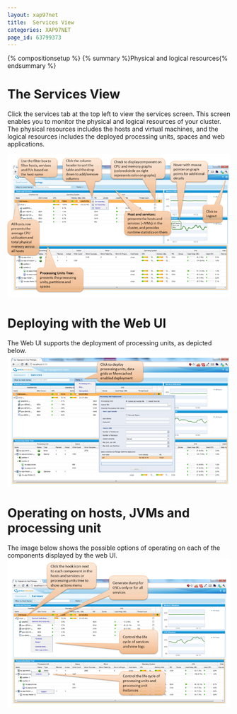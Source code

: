 ```yaml
---
layout: xap97net
title:  Services View
categories: XAP97NET
page_id: 63799373
---
```


{% compositionsetup %}
{% summary %}Physical and logical resources{% endsummary %}


# The Services View

Click the services tab at the top left to view the services screen. This screen enables you to monitor the physical and logical resources of your cluster. The physical resources includes the hosts and virtual machines, and the logical resources includes the deployed processing units, spaces and web applications.

![main801.png](/attachment_files/xap97net/main801.png)

# Deploying with the Web UI

The Web UI supports the deployment of processing units, as depicted below.
![deploy801.png](/attachment_files/xap97net/deploy801.png)

# Operating on hosts, JVMs and processing unit

The image below shows the possible options of operating on each of the components displayed by the web UI.
![actions801.png](/attachment_files/xap97net/actions801.png)
